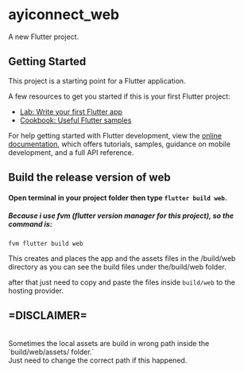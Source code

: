 # ayiconnect_web

A new Flutter project.

## Getting Started

This project is a starting point for a Flutter application.

A few resources to get you started if this is your first Flutter project:

- [Lab: Write your first Flutter app](https://docs.flutter.dev/get-started/codelab)
- [Cookbook: Useful Flutter samples](https://docs.flutter.dev/cookbook)

For help getting started with Flutter development, view the
[online documentation](https://docs.flutter.dev/), which offers tutorials,
samples, guidance on mobile development, and a full API reference.

## Build the release version of web

#### Open terminal in your project folder then type `flutter build web`.
##### Because i use fvm (flutter version manager for this project), so the command is:
`fvm flutter build web`

This creates and places the app and the assets files in the /build/web directory as you can see the build files under the/build/web folder.

after that just need to copy and paste the files inside `build/web` to the hosting provider.

 ## =DISCLAIMER=
<br />
Sometimes the local assets are build in wrong path inside the `build/web/assets/ folder.`
<br />
Just need to change the correct path if this happened.
